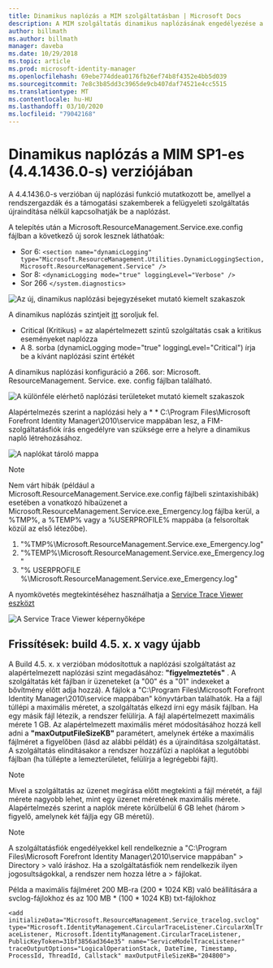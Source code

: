 ```yaml
---
title: Dinamikus naplózás a MIM szolgáltatásban | Microsoft Docs
description: A MIM szolgáltatás dinamikus naplózásának engedélyezése a felügyeleti szolgáltatás újraindítása nélkül
author: billmath
ms.author: billmath
manager: daveba
ms.date: 10/29/2018
ms.topic: article
ms.prod: microsoft-identity-manager
ms.openlocfilehash: 69ebe774ddea0176fb26ef74b8f4352e4bb5d039
ms.sourcegitcommit: 7e8c3b85dd3c3965de9cb407daf74521e4cc5515
ms.translationtype: MT
ms.contentlocale: hu-HU
ms.lasthandoff: 03/10/2020
ms.locfileid: "79042168"
---
```

# <a name="mim-sp1-4414360--service-dynamic-logging"></a>Dinamikus naplózás a MIM SP1-es (4.4.1436.0-s) verziójában

A 4.4.1436.0-s verzióban új naplózási funkció mutatkozott be, amellyel a rendszergazdák és a támogatási szakemberek a felügyeleti szolgáltatás újraindítása nélkül kapcsolhatják be a naplózást.

A telepítés után a  Microsoft.ResourceManagement.Service.exe.config fájlban a következő új sorok lesznek láthatóak:

*   Sor 6: ``<section name="dynamicLogging" type="Microsoft.ResourceManagement.Utilities.DynamicLoggingSection, Microsoft.ResourceManagement.Service" />``
*   Sor 8:  ``<dynamicLogging mode="true" loggingLevel="Verbose" />``
*   Sor 266 ``</system.diagnostics> ``

![Az új, dinamikus naplózási bejegyzéseket mutató kiemelt szakaszok](media/mim-service-dynamic-logging/screen01.png)

A dinamikus naplózás szintjeit [itt](https://msdn.microsoft.com/library/ms733025(v=vs.110).aspx#Anchor_3) soroljuk fel.

- Critical (Kritikus) = az alapértelmezett szintű szolgáltatás csak a kritikus eseményeket naplózza
- A 8. sorba (dynamicLogging mode="true" loggingLevel="Critical") írja be a kívánt naplózási szint értékét

A dinamikus naplózási konfiguráció a 266. sor: Microsoft. ResourceManagement. Service. exe. config fájlban található.

![A különféle elérhető naplózási területeket mutató kiemelt szakaszok](media/mim-service-dynamic-logging/screen02.png)

Alapértelmezés szerint a naplózási hely a * * C:\Program Files\Microsoft Forefront Identity Manager\2010\service mappában lesz, a FIM-szolgáltatásfiók írás engedélyre van szüksége erre a helyre a dinamikus napló létrehozásához.

![A naplókat tároló mappa](media/mim-service-dynamic-logging/screen03.png)

> [!NOTE]
>  Nem várt hibák (például a Microsoft.ResourceManagement.Service.exe.config fájlbeli szintaxishibák) esetében a vonatkozó hibaüzenet a Microsoft.ResourceManagement.Service.exe_Emergency.log fájlba kerül, a %TMP%, a %TEMP% vagy a %USERPROFILE% mappába (a felsoroltak közül az első létezőbe).  
> 1. "%TMP%\Microsoft.ResourceManagement.Service.exe_Emergency.log"
> 2. "%TEMP%\Microsoft.ResourceManagement.Service.exe_Emergency.log"
> 3. "% USERPROFILE %\Microsoft.ResourceManagement.Service.exe_Emergency.log"

A nyomkövetés megtekintéséhez használhatja a [Service Trace Viewer eszközt](https://msdn.microsoft.com//library/aa751795(v=vs.110).aspx)

 ![A Service Trace Viewer képernyőképe](media/mim-service-dynamic-logging/screen04.png)

## <a name="updates-build-45xx-or-greater"></a>Frissítések: build 4.5. x. x vagy újabb

A Build 4.5. x. x verzióban módosítottuk a naplózási szolgáltatást az alapértelmezett naplózási szint megadásához: **"figyelmeztetés"** . A szolgáltatás két fájlban ír üzeneteket (a "00" és a "01" indexeket a bővítmény előtt adja hozzá). A fájlok a "C:\Program Files\Microsoft Forefront Identity Manager\2010\service mappában" könyvtárban találhatók. Ha a fájl túllépi a maximális méretet, a szolgáltatás elkezd írni egy másik fájlban. Ha egy másik fájl létezik, a rendszer felülírja. A fájl alapértelmezett maximális mérete 1 GB. Az alapértelmezett maximális méret módosításához hozzá kell adni a **"maxOutputFileSizeKB"** paramétert, amelynek értéke a maximális fájlméret a figyelőben (lásd az alábbi példát) és a újraindítása szolgáltatást. A szolgáltatás elindításakor a rendszer hozzáfűzi a naplókat a legutóbbi fájlban (ha túllépte a lemezterületet, felülírja a legrégebbi fájlt). 

> [!NOTE] 
> Mivel a szolgáltatás az üzenet megírása előtt megtekinti a fájl méretét, a fájl mérete nagyobb lehet, mint egy üzenet méretének maximális mérete. Alapértelmezés szerint a naplók mérete körülbelül 6 GB lehet (három > figyelő, amelynek két fájlja egy GB méretű).

> [!NOTE] 
> A szolgáltatásfiók engedélyekkel kell rendelkeznie a "C:\Program Files\Microsoft Forefront Identity Manager\2010\service mappában" > Directory > való íráshoz. Ha a szolgáltatásfiók nem rendelkezik ilyen jogosultságokkal, a rendszer nem hozza létre a > fájlokat.

Példa a maximális fájlméret 200 MB-ra (200 * 1024 KB) való beállítására a svclog-fájlokhoz és az 100 MB * (100 * 1024 KB) txt-fájlokhoz

`<add initializeData="Microsoft.ResourceManagement.Service_tracelog.svclog" type="Microsoft.IdentityManagement.CircularTraceListener.CircularXmlTraceListener, Microsoft.IdentityManagement.CircularTraceListener, PublicKeyToken=31bf3856ad364e35" name="ServiceModelTraceListener" traceOutputOptions="LogicalOperationStack, DateTime, Timestamp, ProcessId, ThreadId, Callstack" maxOutputFileSizeKB="204800">`
